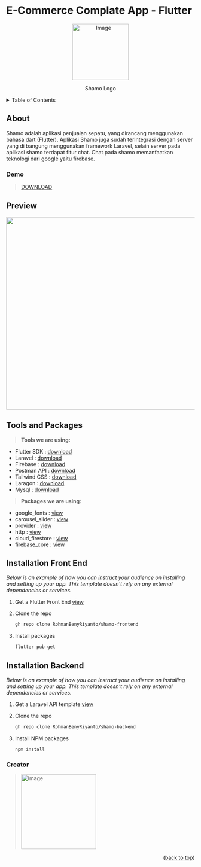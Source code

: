 <div id="top"></div>

# E-Commerce Complate App - Flutter
<p align="center">
    <img src="https://user-images.githubusercontent.com/72520643/151439022-ce5b5547-0f10-4411-b0c4-e439416ec7a3.png" alt="Image" width="150" height="150" />
</p>
<p align="center">
    Shamo Logo
</p>

<!-- TABLE OF CONTENTS -->
<details>
  <summary>Table of Contents</summary>
  <ol>
    <li>
      <a href="#about">About The Project</a>
    </li>
    <li><a href="#demo">Demo</a></li>
    <li>
      <a href="#preview">Preview</a>
    </li>
    <li><a href="#tools-and-package">Tools and Packages</a>
       <ul>
        <li><a href="#tools">Tools</a></li>
        <li><a href="#package">Package</a></li>
      </ul>
    </li>
    <li><a href="#front-end">Installation Front End</a></li>
    <li><a href="#back-end">Installation Backend</a></li>
    <li><a href="#creator">Creator</a></li>
  </ol>
</details>

<div id="about"></div>

## About 
Shamo adalah aplikasi penjualan sepatu, yang dirancang menggunakan bahasa dart (Flutter). Aplikasi Shamo juga sudah terintegrasi dengan server yang di bangung menggunakan framework Laravel, selain server pada aplikasi shamo terdapat fitur chat. Chat pada shamo memanfaatkan teknologi dari google yaitu firebase.


<div id="demo"></div>

### Demo
> [DOWNLOAD](https://github.com/RohmanBenyRiyanto/shamo-frontend/releases/download/Flutter/Shamo.apk)


<div id="preview"></div>

## Preview
<p align="center">
    <img src="https://user-images.githubusercontent.com/72520643/151441375-79760baa-1277-4305-84bb-bb325d7ea747.jpg" alt="Image" width="2252" height="515" />
</p>

<div id="tools-and-package"></div>

## Tools and Packages

<div id="tools"></div>

>**Tools we are using:**
- Flutter SDK   : [download](https://flutter.dev/)
- Laravel       : [download](https://laravel.com/)
- Firebase      : [download](https://firebase.google.com/)
- Postman API   : [download](https://www.postman.com/)
- Tailwind CSS  : [download](https://tailwindcss.com/)
- Laragon       : [download](https://laragon.org/)
- Mysql         : [download](https://dev.mysql.com/downloads/installer/)

<div id="package"></div>

>**Packages we are using:**
- google_fonts   : [view](https://pub.dev/packages/google_fonts)
- carousel_slider       : [view](https://pub.dev/packages/carousel_slider)
- provider      : [view](https://pub.dev/packages/provider)
- http   : [view](https://pub.dev/packages/http)
- cloud_firestore  : [view](https://pub.dev/packages/cloud_firestore)
- firebase_core       : [view](https://pub.dev/packages/firebase_core)



<div id="front-end"></div>

## Installation Front End

_Below is an example of how you can instruct your audience on installing and setting up your app. This template doesn't rely on any external dependencies or services._

1. Get a Flutter Front End [view](https://github.com/RohmanBenyRiyanto/shamo-frontend)
2. Clone the repo

   ```sh
   gh repo clone RohmanBenyRiyanto/shamo-frontend
   ```
3. Install packages

   ```sh
   flutter pub get
   ```

<div id="back-end"></div>

## Installation Backend

_Below is an example of how you can instruct your audience on installing and setting up your app. This template doesn't rely on any external dependencies or services._

1. Get a Laravel API template [view](https://github.com/RohmanBenyRiyanto/shamo-backend)
2. Clone the repo

   ```sh
   gh repo clone RohmanBenyRiyanto/shamo-backend
   ```
3. Install NPM packages

   ```sh
   npm install
   ```


<div id="creator"></div>

### Creator

> <img src="https://user-images.githubusercontent.com/72520643/151448156-fe97b000-460f-4a96-9d78-8c7344d89083.png" alt="Image" width="200" />


<p align="right">(<a href="#top">back to top</a>)</p>
